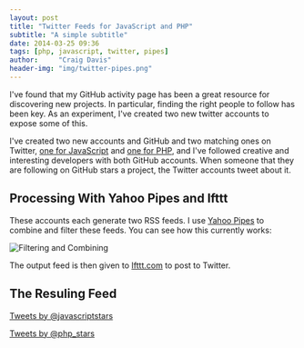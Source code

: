 ```yaml
---
layout: post
title: "Twitter Feeds for JavaScript and PHP"
subtitle: "A simple subtitle"
date: 2014-03-25 09:36
tags: [php, javascript, twitter, pipes]
author:     "Craig Davis"
header-img: "img/twitter-pipes.png"
---
```


I've found that my GitHub activity page has been a great resource for discovering new projects. In particular, finding the right people to follow has been key. As an experiment, I've created two new twitter accounts to expose some of this.

I've created two new accounts and GitHub and two matching ones on Twitter, [one for JavaScript][js_stars] and [one for PHP][php_stars], and I've followed creative and interesting developers with both GitHub accounts. When someone that they are following on GitHub stars a project, the Twitter accounts tweet about it.

## Processing With Yahoo Pipes and Ifttt

These accounts each generate two RSS feeds. I use [Yahoo Pipes][pipes] to combine and filter these feeds. You can see how this currently works:

![Filtering and Combining](/images/pipes-workflow.png "Yahoo Pipes")

The output feed is then given to [Ifttt.com][ifttt] to post to Twitter.

## The Resuling Feed

<a class="twitter-timeline" href="https://twitter.com/javascriptstars" data-widget-id="448600771701907457">Tweets by @javascriptstars</a>
<script>!function(d,s,id){var js,fjs=d.getElementsByTagName(s)[0],p=/^http:/.test(d.location)?'http':'https';if(!d.getElementById(id)){js=d.createElement(s);js.id=id;js.src=p+"://platform.twitter.com/widgets.js";fjs.parentNode.insertBefore(js,fjs);}}(document,"script","twitter-wjs");</script>

<a class="twitter-timeline" href="https://twitter.com/php_stars" data-widget-id="448600549517058049">Tweets by @php_stars</a>
<script>!function(d,s,id){var js,fjs=d.getElementsByTagName(s)[0],p=/^http:/.test(d.location)?'http':'https';if(!d.getElementById(id)){js=d.createElement(s);js.id=id;js.src=p+"://platform.twitter.com/widgets.js";fjs.parentNode.insertBefore(js,fjs);}}(document,"script","twitter-wjs");</script>

[js_stars]: https://twitter.com/javascriptstars
[php_stars]: https://twitter.com/php_stars
[pipes]: http://pipes.yahoo.com/pipes/
[ifttt]: https://ifttt.com
